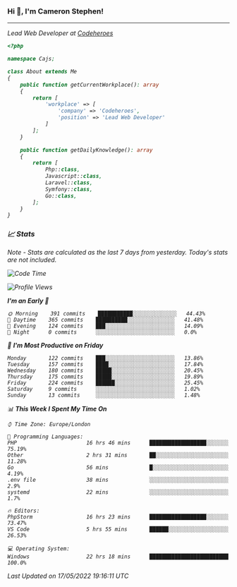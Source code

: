 ### Hi 👋, I'm Cameron Stephen!
<hr>
<p><em>Lead Web Developer at <a href="https://codeheroes.co.uk">Codeheroes</a></p>


```php
<?php

namespace Cajs;

class About extends Me
{
    public function getCurrentWorkplace(): array
    {
        return [
            'workplace' => [
                'company' => 'Codeheroes',
                'position' => 'Lead Web Developer'
            ]
        ];
    }

    public function getDailyKnowledge(): array
    {
        return [
            Php::class,
            Javascript::class,
            Laravel::class,
            Symfony::class,
            Go::class,
        ];
    }
}
```

### 📈 Stats
<p><em>Note - Stats are calculated as the last 7 days from yesterday. Today's stats are not included.</em></p>


<!--START_SECTION:waka-->
![Code Time](http://img.shields.io/badge/Code%20Time-2%2C871%20hrs%2025%20mins-blue)

![Profile Views](http://img.shields.io/badge/Profile%20Views-0-blue)

**I'm an Early 🐤** 

```text
🌞 Morning    391 commits    ███████████░░░░░░░░░░░░░░   44.43% 
🌆 Daytime    365 commits    ██████████░░░░░░░░░░░░░░░   41.48% 
🌃 Evening    124 commits    ███░░░░░░░░░░░░░░░░░░░░░░   14.09% 
🌙 Night      0 commits      ░░░░░░░░░░░░░░░░░░░░░░░░░   0.0%

```
📅 **I'm Most Productive on Friday** 

```text
Monday       122 commits    ███░░░░░░░░░░░░░░░░░░░░░░   13.86% 
Tuesday      157 commits    ████░░░░░░░░░░░░░░░░░░░░░   17.84% 
Wednesday    180 commits    █████░░░░░░░░░░░░░░░░░░░░   20.45% 
Thursday     175 commits    █████░░░░░░░░░░░░░░░░░░░░   19.89% 
Friday       224 commits    ██████░░░░░░░░░░░░░░░░░░░   25.45% 
Saturday     9 commits      ░░░░░░░░░░░░░░░░░░░░░░░░░   1.02% 
Sunday       13 commits     ░░░░░░░░░░░░░░░░░░░░░░░░░   1.48%

```


📊 **This Week I Spent My Time On** 

```text
⌚︎ Time Zone: Europe/London

💬 Programming Languages: 
PHP                      16 hrs 46 mins      ██████████████████░░░░░░░   75.19% 
Other                    2 hrs 31 mins       ██░░░░░░░░░░░░░░░░░░░░░░░   11.28% 
Go                       56 mins             █░░░░░░░░░░░░░░░░░░░░░░░░   4.19% 
.env file                38 mins             ░░░░░░░░░░░░░░░░░░░░░░░░░   2.9% 
systemd                  22 mins             ░░░░░░░░░░░░░░░░░░░░░░░░░   1.7%

🔥 Editors: 
PhpStorm                 16 hrs 23 mins      ██████████████████░░░░░░░   73.47% 
VS Code                  5 hrs 55 mins       ██████░░░░░░░░░░░░░░░░░░░   26.53%

💻 Operating System: 
Windows                  22 hrs 18 mins      █████████████████████████   100.0%

```


 Last Updated on 17/05/2022 19:16:11 UTC
<!--END_SECTION:waka-->

